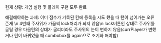 현재 상황:
게임 실행 및 플레이 구현 모두 완료

해결해야하는 과제:
이미 점수가 기록된 칸에 등록을 시도 했을 때 턴이 넘어가는 오류 존재 \n
4번째 주사위가 가끔씩 lock처리가 되지 않음\n
lock버튼인 상태로 주사위를 굴릴 경우 다음턴의 상대가 굴리더라도 주사위의 눈이 변하지 않음(currPlayer가 변했거나 턴이 바뀌었을 때 combobox를 again으로 초기화 해야함) 
